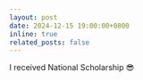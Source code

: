 ```yaml
---
layout: post
date: 2024-12-15 19:00:00+0800
inline: true
related_posts: false
---
```


I received National Scholarship :sunglasses:
